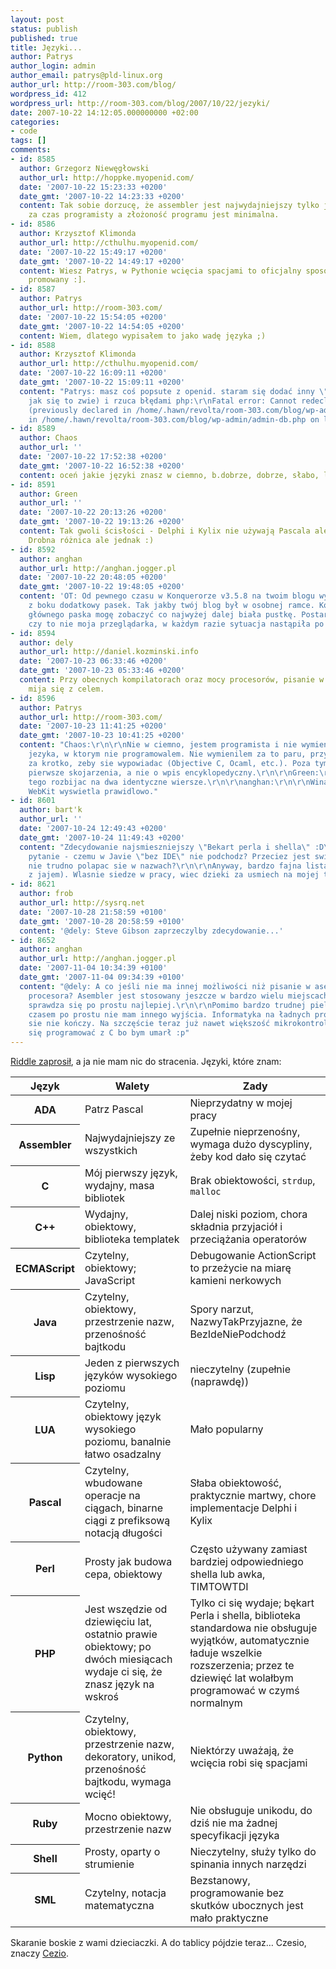 ```yaml
---
layout: post
status: publish
published: true
title: Języki...
author: Patrys
author_login: admin
author_email: patrys@pld-linux.org
author_url: http://room-303.com/blog/
wordpress_id: 412
wordpress_url: http://room-303.com/blog/2007/10/22/jezyki/
date: 2007-10-22 14:12:05.000000000 +02:00
categories:
- code
tags: []
comments:
- id: 8585
  author: Grzegorz Niewęgłowski
  author_url: http://hoppke.myopenid.com/
  date: '2007-10-22 15:23:33 +0200'
  date_gmt: '2007-10-22 14:23:33 +0200'
  content: Tak sobie dorzucę, że assembler jest najwydajniejszy tylko jeśli nie płacisz
    za czas programisty a złożoność programu jest minimalna.
- id: 8586
  author: Krzysztof Klimonda
  author_url: http://cthulhu.myopenid.com/
  date: '2007-10-22 15:49:17 +0200'
  date_gmt: '2007-10-22 14:49:17 +0200'
  content: Wiesz Patrys, w Pythonie wcięcia spacjami to oficjalny sposób przez pep-8
    promowany :].
- id: 8587
  author: Patrys
  author_url: http://room-303.com/
  date: '2007-10-22 15:54:05 +0200'
  date_gmt: '2007-10-22 14:54:05 +0200'
  content: Wiem, dlatego wypisałem to jako wadę języka ;)
- id: 8588
  author: Krzysztof Klimonda
  author_url: http://cthulhu.myopenid.com/
  date: '2007-10-22 16:09:11 +0200'
  date_gmt: '2007-10-22 15:09:11 +0200'
  content: "Patrys: masz coś popsute z openid. staram się dodać inny \"login\" (czy
    jak się to zwie) i rzuca błędami php:\r\nFatal error: Cannot redeclare get_users_drafts()
    (previously declared in /home/.hawn/revolta/room-303.com/blog/wp-admin/includes/user.php:233)
    in /home/.hawn/revolta/room-303.com/blog/wp-admin/admin-db.php on line 9"
- id: 8589
  author: Chaos
  author_url: ''
  date: '2007-10-22 17:52:38 +0200'
  date_gmt: '2007-10-22 16:52:38 +0200'
  content: oceń jakie języki znasz w ciemno, b.dobrze, dobrze, słabo, ledwo
- id: 8591
  author: Green
  author_url: ''
  date: '2007-10-22 20:13:26 +0200'
  date_gmt: '2007-10-22 19:13:26 +0200'
  content: Tak gwoli ścisłości - Delphi i Kylix nie używają Pascala ale Object Pascal'a.
    Drobna różnica ale jednak :)
- id: 8592
  author: anghan
  author_url: http://anghan.jogger.pl
  date: '2007-10-22 20:48:05 +0200'
  date_gmt: '2007-10-22 19:48:05 +0200'
  content: 'OT: Od pewnego czasu w Konquerorze v3.5.8 na twoim blogu wyskoczył mi
    z boku dodatkowy pasek. Tak jakby twój blog był w osobnej ramce. Korzystają z
    głównego paska mogę zobaczyć co najwyżej dalej biała pustkę. Postaram się ustalić
    czy to nie moja przeglądarka, w każdym razie sytuacja nastąpiła po ostatnich zmianach.'
- id: 8594
  author: dely
  author_url: http://daniel.kozminski.info
  date: '2007-10-23 06:33:46 +0200'
  date_gmt: '2007-10-23 05:33:46 +0200'
  content: Przy obecnych kompilatorach oraz mocy procesorów, pisanie w Asemblerze
    mija się z celem.
- id: 8596
  author: Patrys
  author_url: http://room-303.com/
  date: '2007-10-23 11:41:25 +0200'
  date_gmt: '2007-10-23 10:41:25 +0200'
  content: "Chaos:\r\n\r\nNie w ciemno, jestem programista i nie wymienilem zadnego
    jezyka, w ktorym nie programowalem. Nie wymienilem za to paru, przy ktorych siedzialem
    za krotko, zeby sie wypowiadac (Objective C, Ocaml, etc.). Poza tym, chodzi o
    pierwsze skojarzenia, a nie o wpis encyklopedyczny.\r\n\r\nGreen:\r\n\r\nNie chcialem
    tego rozbijac na dwa identyczne wiersze.\r\n\r\nanghan:\r\n\r\nWina Konq, nawet
    WebKit wyswietla prawidlowo."
- id: 8601
  author: bart'k
  author_url: ''
  date: '2007-10-24 12:49:43 +0200'
  date_gmt: '2007-10-24 11:49:43 +0200'
  content: "Zdecydowanie najsmieszniejszy \"Bekart perla i shella\" :D\r\n\r\nMam
    pytanie - czemu w Javie \"bez IDE\" nie podchodz? Przeciez jest swietne API, chyba
    nie trudno polapac sie w nazwach?\r\n\r\nAnyway, bardzo fajna lista (i napisana
    z jajem). Wlasnie siedze w pracy, wiec dzieki za usmiech na mojej twarzy."
- id: 8621
  author: frob
  author_url: http://sysrq.net
  date: '2007-10-28 21:58:59 +0100'
  date_gmt: '2007-10-28 20:58:59 +0100'
  content: '@dely: Steve Gibson zaprzeczylby zdecydowanie...'
- id: 8652
  author: anghan
  author_url: http://anghan.jogger.pl
  date: '2007-11-04 10:34:39 +0100'
  date_gmt: '2007-11-04 09:34:39 +0100'
  content: "@dely: A co jeśli nie ma innej możliwości niż pisanie w asemblerze danego
    procesora? Asembler jest stosowany jeszcze w bardzo wielu miejscach i gdzieniegdzie
    sprawdza się po prostu najlepiej.\r\n\r\nPomimo bardzo trudnej pielęgnacji kodu
    czasem po prostu nie mam innego wyjścia. Informatyka na ładnych programach z GUI
    sie nie kończy. Na szczęście teraz już nawet większość mikrokontrolerów pozwala
    się programować z C bo bym umarł :p"
---
```

<p><a href="http://offtopic.jogger.pl/2007/10/20/jezyki-programowania/">Riddle zaprosił</a>, a ja nie mam nic do stracenia. Języki, które znam:</p>

<table>
<thead>
<tr><th>Język</th> <th>Walety</th> <th>Zady</th></tr>
</thead>
<tbody>
<tr><th>ADA</th> <td>Patrz Pascal</td> <td>Nieprzydatny w mojej pracy</td></tr>
<tr><th>Assembler</th> <td>Najwydajniejszy ze wszystkich</td> <td>Zupełnie nieprzenośny, wymaga dużo dyscypliny, żeby kod dało się czytać</td></tr>
<tr><th>C</th> <td>Mój pierwszy język, wydajny, masa bibliotek</td> <td>Brak obiektowości, <code>strdup</code>, <code>malloc</code></td></tr>
<tr><th>C++</th> <td>Wydajny, obiektowy, biblioteka templatek</td> <td>Dalej niski poziom, chora składnia przyjaciół i przeciążania operatorów</td></tr>
<tr><th>ECMAScript</th> <td>Czytelny, obiektowy; JavaScript</td> <td>Debugowanie ActionScript to przeżycie na miarę kamieni nerkowych</td></tr>
<tr><th>Java</th> <td>Czytelny, obiektowy, przestrzenie nazw, przenośność bajtkodu</td> <td>Spory narzut, NazwyTakPrzyjazne, że BezIdeNiePodchodź</td></tr>
<tr><th>Lisp</th> <td>Jeden z pierwszych języków wysokiego poziomu</td> <td>nieczytelny (zupełnie (naprawdę))</td></tr>
<tr><th>LUA</th> <td>Czytelny, obiektowy język wysokiego poziomu, banalnie łatwo osadzalny</td> <td>Mało popularny</td></tr>
<tr><th>Pascal</th> <td>Czytelny, wbudowane operacje na ciągach, binarne ciągi z prefiksową notacją długości</td> <td>Słaba obiektowość, praktycznie martwy, chore implementacje Delphi i Kylix</td></tr>
<tr><th>Perl</th> <td>Prosty jak budowa cepa, obiektowy</td> <td>Często używany zamiast bardziej odpowiedniego shella lub awka, TIMTOWTDI</td></tr>
<tr><th>PHP</th> <td>Jest wszędzie od dziewięciu lat, ostatnio prawie obiektowy; po dwóch miesiącach wydaje ci się, że znasz język na wskroś</td> <td>Tylko ci się wydaje; bękart Perla i shella, biblioteka standardowa nie obsługuje wyjątków, automatycznie ładuje wszelkie rozszerzenia; przez te dziewięć lat wolałbym programować w czymś normalnym</td></tr>
<tr><th>Python</th> <td>Czytelny, obiektowy, przestrzenie nazw, dekoratory, unikod, przenośność bajtkodu, wymaga wcięć!</td> <td>Niektórzy uważają, że wcięcia robi się spacjami</td></tr>
<tr><th>Ruby</th> <td>Mocno obiektowy, przestrzenie nazw</td> <td>Nie obsługuje unikodu, do dziś nie ma żadnej specyfikacji języka</td></tr>
<tr><th>Shell</th> <td>Prosty, oparty o strumienie</td> <td>Nieczytelny, służy tylko do spinania innych narzędzi</td></tr>
<tr><th>SML</th> <td>Czytelny, notacja matematyczna</td> <td>Bezstanowy, programowanie bez skutków ubocznych jest mało praktyczne</td></tr>
</tbody>
</table>

<p>Skaranie boskie z wami dzieciaczki. A do tablicy pójdzie teraz&hellip; Czesio, znaczy <a href="http://www.thelirium.net/">Cezio</a>.</p>
